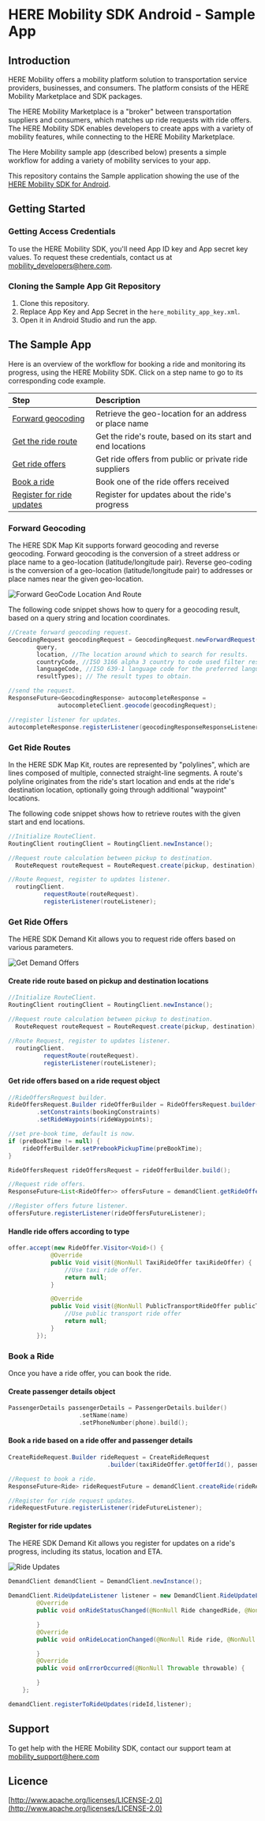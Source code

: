 # HERE Mobility SDK Android - Sample App

## Introduction

HERE Mobility offers a mobility platform solution to transportation service providers, businesses, and consumers. The platform consists of the HERE Mobility Marketplace and SDK packages.

The HERE Mobility Marketplace is a "broker" between transportation suppliers and consumers, which matches up ride requests with ride offers. The HERE Mobility SDK enables developers to create apps with a variety of mobility features, while connecting to the HERE Mobility Marketplace.

The Here Mobility sample app (described below) presents a simple workflow for adding a variety of mobility services to your app.

This repository contains the Sample application showing the use of the [HERE Mobility SDK for Android](https://github.com/HereMobilityDevelopers/HERE-Mobility-SDK-Android).

## Getting Started

### Getting Access Credentials

To use the HERE Mobility SDK, you'll need App ID key and App secret key values.
To request these credentials, contact us at [mobility_developers@here.com]().

### Cloning the Sample App Git Repository

1.  Clone this repository.
2.  Replace App Key and App Secret in the `here_mobility_app_key.xml`.
3.  Open it in Android Studio and run the app.

## The Sample App

Here is an overview of the workflow for booking a ride and monitoring its progress, using the HERE Mobility SDK.
Click on a step name to go to its corresponding code example.

| Step                                                    | Description                                                |
| :------------------------------------------------------ | :--------------------------------------------------------- |
| [Forward geocoding](#forward-geocoding)                 | Retrieve the geo-location for an address or place name     |
| [Get the ride route](#get-ride-routes)                  | Get the ride's route, based on its start and end locations |
| [Get ride offers](#get-ride-offers)                     | Get ride offers from public or private ride suppliers      |
| [Book a ride](#book-a-ride)                             | Book one of the ride offers received                       |
| [Register for ride updates](#register-for-ride-updates) | Register for updates about the ride's progress             |

### Forward Geocoding

The HERE SDK Map Kit supports forward geocoding and reverse geocoding.
Forward geocoding is the conversion of a street address or place name to a geo-location (latitude/longitude pair).
Reverse geo-coding is the conversion of a geo-location (latitude/longitude pair) to addresses or place names near the given geo-location.

![Forward GeoCode Location And Route](Assets/AutocompleteWithRoute.gif)

The following code snippet shows how to query for a geocoding result, based on a query string and location coordinates.

```java
//Create forward geocoding request.
GeocodingRequest geocodingRequest = GeocodingRequest.newForwardRequest(
        query,
        location, //The location around which to search for results.
        countryCode, //ISO 3166 alpha 3 country to code used filter results.
        languageCode, //ISO 639-1 language code for the preferred language of the results
        resultTypes); // The result types to obtain.

//send the request.
ResponseFuture<GeocodingResponse> autocompleteResponse =
		      autocompleteClient.geocode(geocodingRequest);

//register listener for updates.
autocompleteResponse.registerListener(geocodingResponseResponseListener);
```

### Get Ride Routes

In the HERE SDK Map Kit, routes are represented by "polylines", which are lines composed of multiple, connected straight-line segments. A route's polyline originates from the ride's start location and ends at the ride's destination location, optionally going through additional "waypoint" locations.

The following code snippet shows how to retrieve routes with the given start and end locations.

```java
//Initialize RouteClient.
RoutingClient routingClient = RoutingClient.newInstance();

//Request route calculation between pickup to destination.
  RouteRequest routeRequest = RouteRequest.create(pickup, destination);

//Route Request, register to updates listener.
  routingClient.
          requestRoute(routeRequest).
          registerListener(routeListener);
```

### Get Ride Offers

The HERE SDK Demand Kit allows you to request ride offers based on various parameters.

![Get Demand Offers](Assets/RideOffers.gif)

#### Create ride route based on pickup and destination locations

```java
//Initialize RouteClient.
RoutingClient routingClient = RoutingClient.newInstance();

//Request route calculation between pickup to destination.
  RouteRequest routeRequest = RouteRequest.create(pickup, destination);

//Route Request, register to updates listener.
  routingClient.
          requestRoute(routeRequest).
          registerListener(routeListener);
```

#### Get ride offers based on a ride request object

```java
//RideOffersRequest builder.
RideOffersRequest.Builder rideOfferBuilder = RideOffersRequest.builder()
        .setConstraints(bookingConstraints)
        .setRideWaypoints(rideWaypoints);

//set pre-book time, default is now.
if (preBookTime != null) {
    rideOfferBuilder.setPrebookPickupTime(preBookTime);
}

RideOffersRequest rideOffersRequest = rideOfferBuilder.build();

//Request ride offers.
ResponseFuture<List<RideOffer>> offersFuture = demandClient.getRideOffers(rideOffersRequest);

//Register offers future listener.
offersFuture.registerListener(rideOffersFutureListener);
```

#### Handle ride offers according to type

```java
offer.accept(new RideOffer.Visitor<Void>() {
            @Override
            public Void visit(@NonNull TaxiRideOffer taxiRideOffer) {
                //Use taxi ride offer.
                return null;
            }

            @Override
            public Void visit(@NonNull PublicTransportRideOffer publicTransportRideOffer) {
                //Use public transport ride offer
                return null;
            }
        });
```

### Book a Ride

Once you have a ride offer, you can book the ride.

#### Create passenger details object

```swift
PassengerDetails passengerDetails = PassengerDetails.builder()
                    .setName(name)
                    .setPhoneNumber(phone).build();
```

#### Book a ride based on a ride offer and passenger details

```java
CreateRideRequest.Builder rideRequest = CreateRideRequest
                            .builder(taxiRideOffer.getOfferId(), passengerDetails);

//Request to book a ride.
ResponseFuture<Ride> rideRequestFuture = demandClient.createRide(rideRequest.build());

//Register for ride request updates.
rideRequestFuture.registerListener(rideFutureListener);
```

#### Register for ride updates

The HERE SDK Demand Kit allows you register for updates on a ride's progress, including its status, location and ETA.

![Ride Updates](Assets/RideStatus.gif)

```java
DemandClient demandClient = DemandClient.newInstance();

DemandClient.RideUpdateListener listener = new DemandClient.RideUpdateListener() {
        @Override
        public void onRideStatusChanged(@NonNull Ride changedRide, @NonNull RideStatusLog rideStatusLog) {

        }
        @Override
        public void onRideLocationChanged(@NonNull Ride ride, @NonNull RideLocation rideLocation) {

        }
        @Override
        public void onErrorOccurred(@NonNull Throwable throwable) {

        }
    };

demandClient.registerToRideUpdates(rideId,listener);
```

## Support

To get help with the HERE Mobility SDK, contact our support team at [mobility_support@here.com](mailto:mobility_support@here.com)

## Licence

[http://www.apache.org/licenses/LICENSE-2.0](http://www.apache.org/licenses/LICENSE-2.0)
